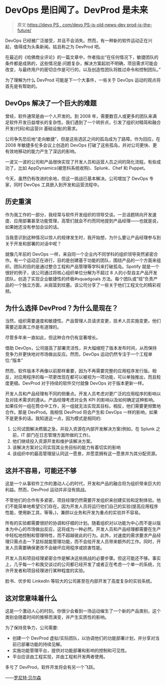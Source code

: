 # DevOps 是旧闻了。DevProd 是未来

> 原文:[https://devo PS . com/devo PS-is-old-news-dev prod-is-the-future/](https://devops.com/devops-is-old-news-devprod-is-the-future/)

DevOps 已经被广泛接受，并且不会消失。然而，有一种新的软件运动正在兴起，值得成为头条新闻。姑且称之为 DevProd 吧。

在最近的《哈佛商业评论》的一篇文章中，作者指出“在任何情况下，敏捷团队的条件都是成熟的，这些情况是:问题复杂，解决方案起初不明确，项目需求可能会改变，与最终用户的密切合作是可行的，以及创造性团队将胜过命令和控制团队。”

为了理解为什么 DevProd 可能是下一个大事件，一些关于 DevOps 运动的观点将首先是有帮助的。

## **DevOps 解决了一个巨大的难题**

曾经，软件通常是由一个人开发的。到 2008 年，需要数百人或更多的团队来满足软件开发日益增长的复杂性。我们遇到了一个转折点，引发了组织对精简和融合开发(代码)和运营(it 基础设施)的需求。

公司争先恐后地“走向敏捷”，但是这些选区之间的孤岛成为了路障。作为回应，在 2008 年敏捷多伦多会议上创造的 DevOps 打破了这些孤岛，并对公司更快、更有效地移动的能力产生了深远的影响。

一波又一波的公司和产品很快实现了开发人员和运营人员之间的简化流程。有些成功了，比如 AppDynamics(被思科系统收购)、Splunk、Chef 和 Puppet。

今天，虽然仍有改进的余地，但这一挑战已基本解决。公司增加了 DevOps 专家，同时 DevOps 工具嵌入到开发和运营流程中。

## **历史重演**

作为我工作的一部分，我经常与软件开发组织的领导交谈。一旦话题转向开发速度、应用部署甚至功能管理，高管们就会不约而同地提到产品经理——也就是说，如果她还没有参加会议的话。

当我意识到这种情况以惊人的规律发生时，我开始想，为什么要让产品经理参与到关于开发和部署的对话中呢？

就像几年前的 DevOps 一样，来自同一个企业内不同学科的组织领导突然紧密合作。有一个运动正在进行，目的是创建基于功能的团队，围绕产品的一个方面来组织。团队的目的是通过整合工程和产品管理等学科来打破孤岛。Spotify 就是一个很好的例子，该公司通过将核心组织单位分解为不超过 8 人的小型自主产品开发团队，创造了实现企业敏捷性的终极#squadgoals 方法。每个团队或“班”负责产品的一个独立方面，从摇篮到坟墓。该公司分享了一些关于他们工程文化的精彩视频。

## 为什么选择 DevProd？为什么是现在？

当然，组织需要速度和敏捷性。产品管理人员请求变更，技术人员实施变更。他们需要近距离工作是有道理的。

尽管多年来一直如此，但这种合作仍有显著增长。

借助 DevOps，公司提高了部署灵活性，并大幅缩短了版本发布时间，从而保持竞争力并更快地对市场做出反应。然而，DevOps 运动仍然专注于一个工程单位:“版本”

然而，软件版本不再像以前那样重要，因为不再需要完整的应用程序发行版。相反，对应用程序的每一项更改现在都可以被视为一项功能，可以单独推出，而且粒度更细。DevProd 对于持续的软件交付就像 DevOps 对于版本更新一样。

开发人员和产品经理有不同的侧重点。开发人员考虑对更广泛的应用程序的影响以及对技术需求的遵从。产品经理考虑对业务 KPI 的影响以及如何确定这种影响。如果任何一组在筒仓中工作，另一组就无法实现其目标。相反，他们需要更频繁地合作。那是 DevProd。我相信 DevProd 将会产生和 DevOps 一样的影响，如果不是更多的话。我知道这一点，因为模式是相同的:

1.  公司试图解决燃眉之急，并投入资源在内部开发解决方案(例如，在 Splunk 之前，IT 部门在日志管理方面所做的工作)。
2.  他们继续投入资源开发和维护该解决方案。
3.  该解决方案对公司实现其业务目标的能力有着切实的影响
4.  该组织中的最高管理层认同这一愿景，并愿意拥有这一愿景并为其分配资源。

## **这并不容易，可能还不够**

这是一个从事软件工作的激动人心的时代，开发和产品的融合将为组织带来巨大的利益。然而，DevProd 运动并非没有挑战。

不管他们的合作有多紧密，项目经理仍然需要开发组织来创建实验和定制体验。他们不能简单地希望它们存在。因为开发人员将运行他们自己的实验(提高应用程序性能，使用新工具，等等。)，兼顾以业务和开发为重点的实验并不容易。

所有的实验都需要很好的协调和仔细的计划。随着组织对以功能为中心而不是以版本为中心的市场做出反应，这将成为一种必然。开发人员和产品经理都需要在生产中轻松地控制和管理特性，而不超越彼此的行为。此外，对速度的需求要求产品经理只需点击一下鼠标就能管理功能，而不会给开发人员带来额外的工作。同时，开发人员需要确保更改不会破坏应用程序或损害性能。

开发人员和项目经理紧密合作是解决这些挑战的必要步骤。但这可能还不够。事实上，几乎每一个和我交谈过的公司都已经开发了或者正在考虑一个单一的系统，允许开发者和项目经理进行某种程度的实验。

脸书、优步和 LinkedIn 等较大的公司甚至在内部开发了高度复杂的实验系统。

## **这对您意味着什么**

这是一个激动人心的时刻。你很少会看到一场运动催生了一个新的产品类别，这个类别会随着时间的推移而演变，并产生实质性的影响。

为了保持竞争力，公司需要:

*   创建一个 DevProd 虚拟/实际团队，以协调他们的功能部署计划，并分享对当前已部署功能的持续见解。
*   实施功能管理平台，提供对功能部署和影响的控制和可见性。
*   平台应该由工程实现，并由工程和开发两者使用。

多亏了 DevProd，软件开发将会有另一个飞跃。

——[罗尼特·贝尔森](https://devops.com/author/ronit-belson/)